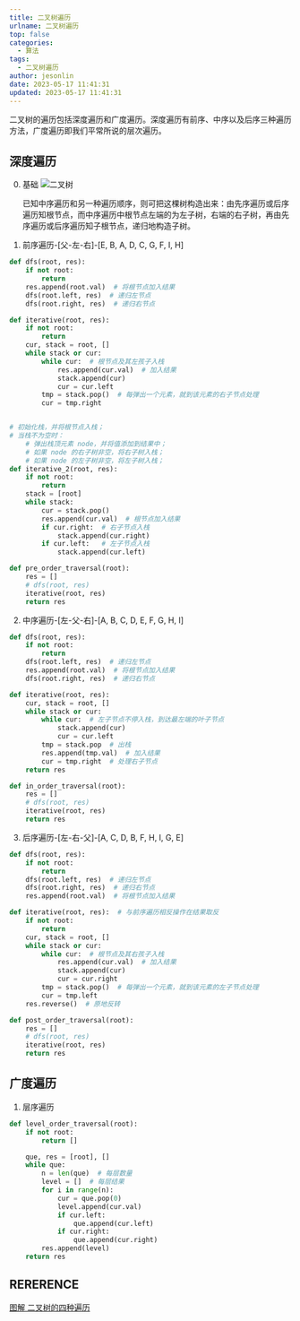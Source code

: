 ```yaml
---
title: 二叉树遍历
urlname: 二叉树遍历
top: false
categories:
  - 算法
tags:
  - 二叉树遍历
author: jesonlin
date: 2023-05-17 11:41:31
updated: 2023-05-17 11:41:31
---
```


二叉树的遍历包括深度遍历和广度遍历。深度遍历有前序、中序以及后序三种遍历方法，广度遍历即我们平常所说的层次遍历。

<!-- more -->


## 深度遍历
0. 基础
    ![二叉树](/二叉树.png)

    已知中序遍历和另一种遍历顺序，则可把这棵树构造出来：由先序遍历或后序遍历知根节点，而中序遍历中根节点左端的为左子树，右端的右子树，再由先序遍历或后序遍历知子根节点，递归地构造子树。

1. 前序遍历-[父-左-右]-[E, B, A, D, C, G, F, I, H]
```py
def dfs(root, res):
    if not root:
        return
    res.append(root.val)  # 将根节点加入结果
    dfs(root.left, res)  # 递归左节点
    dfs(root.right, res)  # 递归右节点

def iterative(root, res):
    if not root:
        return
    cur, stack = root, []
    while stack or cur:
        while cur:  # 根节点及其左孩子入栈
            res.append(cur.val)  # 加入结果
            stack.append(cur)
            cur = cur.left
        tmp = stack.pop()  # 每弹出一个元素，就到该元素的右子节点处理
        cur = tmp.right


# 初始化栈，并将根节点入栈；
# 当栈不为空时：
    # 弹出栈顶元素 node，并将值添加到结果中；
    # 如果 node 的右子树非空，将右子树入栈；
    # 如果 node 的左子树非空，将左子树入栈；
def iterative_2(root, res):
    if not root:
        return
    stack = [root]
    while stack:
        cur = stack.pop()
        res.append(cur.val)  # 根节点加入结果
        if cur.right:  # 右子节点入栈
            stack.append(cur.right)
        if cur.left:   # 左子节点入栈
            stack.append(cur.left)

def pre_order_traversal(root):
    res = []
    # dfs(root, res)
    iterative(root, res)
    return res
```

2. 中序遍历-[左-父-右]-[A, B, C, D, E, F, G, H, I]
```py
def dfs(root, res):
    if not root:
        return
    dfs(root.left, res)  # 递归左节点
    res.append(root.val)  # 将根节点加入结果
    dfs(root.right, res)  # 递归右节点

def iterative(root, res):
    cur, stack = root, []
    while stack or cur:
        while cur:  # 左子节点不停入栈，到达最左端的叶子节点
            stack.append(cur)
            cur = cur.left
        tmp = stack.pop  # 出栈
        res.append(tmp.val)  # 加入结果
        cur = tmp.right  # 处理右子节点
    return res 

def in_order_traversal(root):
    res = []
    # dfs(root, res)
    iterative(root, res)
    return res
```

3. 后序遍历-[左-右-父]-[A, C, D, B, F, H, I, G, E]
```py
def dfs(root, res):
    if not root:
        return
    dfs(root.left, res)  # 递归左节点
    dfs(root.right, res)  # 递归右节点
    res.append(root.val)  # 将根节点加入结果

def iterative(root, res):  # 与前序遍历相反操作在结果取反
    if not root:
        return
    cur, stack = root, []
    while stack or cur:
        while cur:  # 根节点及其右孩子入栈
            res.append(cur.val)  # 加入结果
            stack.append(cur)
            cur = cur.right
        tmp = stack.pop()  # 每弹出一个元素，就到该元素的左子节点处理
        cur = tmp.left
    res.reverse()  # 原地反转

def post_order_traversal(root):
    res = []
    # dfs(root, res)
    iterative(root, res)
    return res
```

## 广度遍历
1. 层序遍历
```py
def level_order_traversal(root):
    if not root:
        return []

    que, res = [root], []
    while que:
        n = len(que)  # 每层数量
        level = []  # 每层结果
        for i in range(n):
            cur = que.pop(0)
            level.append(cur.val)
            if cur.left:
                que.append(cur.left)
            if cur.right:
                que.append(cur.right)
        res.append(level)
    return res
```


## RERERENCE
[图解 二叉树的四种遍历](https://leetcode.cn/problems/binary-tree-preorder-traversal/solution/tu-jie-er-cha-shu-de-si-chong-bian-li-by-z1m/)
